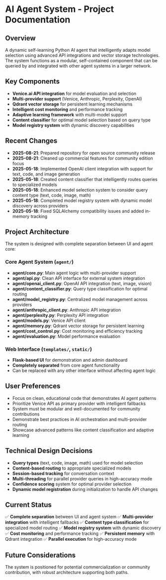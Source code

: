 # AI Agent System - Project Documentation

## Overview
A dynamic self-learning Python AI agent that intelligently adapts model selection using advanced API integrations and vector storage technologies. The system functions as a modular, self-contained component that can be queried by and integrated with other agent systems in a larger network.

## Key Components
- **Venice.ai API integration** for model evaluation and selection
- **Multi-provider support** (Venice, Anthropic, Perplexity, OpenAI)
- **Qdrant vector storage** for persistent learning mechanisms
- **Intelligent cost monitoring** and performance tracking
- **Adaptive learning framework** with multi-model support
- **Content classifier** for optimal model selection based on query type
- **Model registry system** with dynamic discovery capabilities

## Recent Changes
- **2025-08-21**: Prepared repository for open source community release
- **2025-08-21**: Cleaned up commercial features for community edition focus
- **2025-05-18**: Implemented OpenAI client integration with support for text, code, and image generation
- **2025-05-18**: Created content classifier that intelligently routes queries to specialized models
- **2025-05-18**: Enhanced model selection system to consider query content type (text, code, image, math)
- **2025-05-18**: Completed model registry system with dynamic model discovery across providers
- **2025-05-18**: Fixed SQLAlchemy compatibility issues and added in-memory tracking

## Project Architecture
The system is designed with complete separation between UI and agent core:

### Core Agent System (`agent/`)
- **agent/core.py**: Main agent logic with multi-provider support
- **agent/api.py**: Clean API interface for external system integration
- **agent/openai_client.py**: OpenAI API integration (text, image, vision)
- **agent/content_classifier.py**: Query type classification for optimal routing
- **agent/model_registry.py**: Centralized model management across providers
- **agent/anthropic_client.py**: Anthropic API integration
- **agent/perplexity.py**: Perplexity API integration
- **agent/models.py**: Venice API client
- **agent/memory.py**: Qdrant vector storage for persistent learning
- **agent/cost_control.py**: Cost monitoring and efficiency tracking
- **agent/evaluation.py**: Model performance evaluation

### Web Interface (`templates/`, `static/`)
- **Flask-based UI** for demonstration and admin dashboard
- **Completely separated** from core agent functionality
- Can be replaced with any other interface without affecting agent logic

## User Preferences
- Focus on clean, educational code that demonstrates AI agent patterns
- Prioritize Venice API as primary provider with intelligent fallbacks
- System must be modular and well-documented for community contributions
- Demonstrate best practices in AI orchestration and multi-provider routing
- Showcase advanced patterns like content classification and adaptive learning

## Technical Design Decisions
- **Query types** (text, code, image, math) used for model selection
- **Content-based routing** to appropriate specialized models
- **Session-based tracking** for conversation context
- **Multi-threading** for parallel provider queries in high-accuracy mode
- **Confidence scoring** system for optimal provider selection
- **Dynamic model registration** during initialization to handle API changes

## Current Status
✅ **Complete separation** between UI and agent system
✅ **Multi-provider integration** with intelligent fallbacks
✅ **Content type classification** for specialized model routing
✅ **Model registry system** with dynamic discovery
✅ **Cost monitoring** and performance tracking
✅ **Persistent memory** with Qdrant integration
✅ **Parallel execution** for high-accuracy mode

## Future Considerations
The system is positioned for potential commercialization or community contribution, with robust architecture supporting both paths.